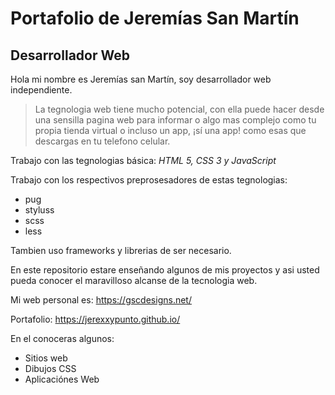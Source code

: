 # Portafolio de Jeremías San Martín
##  Desarrollador Web

Hola mi nombre es Jeremías san Martín, soy desarrollador web independiente.

>La tegnologia web tiene mucho potencial, con ella puede hacer desde una sensilla pagina web para informar o algo mas complejo como tu propia tienda virtual o incluso un app, ¡sí una app! como esas que descargas en tu telefono celular.

Trabajo con las tegnologias básica: *HTML 5, CSS 3 y JavaScript* 

Trabajo con los respectivos preprosesadores de estas tegnologias:
* pug
* styluss
* scss
* less

Tambien uso frameworks y librerias de ser necesario.

En este repositorio estare enseñando algunos de mis proyectos y asi usted pueda conocer el maravilloso alcanse de la tecnologia web.

Mi web personal es: https://gscdesigns.net/

Portafolio:  https://jerexxypunto.github.io/

En el conoceras algunos:
* Sitios web
* Dibujos CSS
* Aplicaciónes Web
